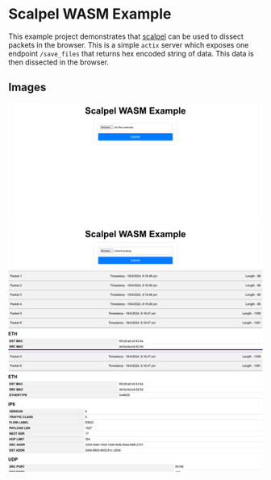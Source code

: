 # Scalpel WASM Example

This example project demonstrates that [scalpel](https://github.com/ystero-dev/scalpel) can be used to dissect packets in the browser. This is a simple `actix` server which exposes one endpoint `/save_files` that returns hex encoded string of data. This data is then dissected in the browser.

## Images

![](./images/image1.png)
![](./images/image2.png)
![](./images/image3.png)